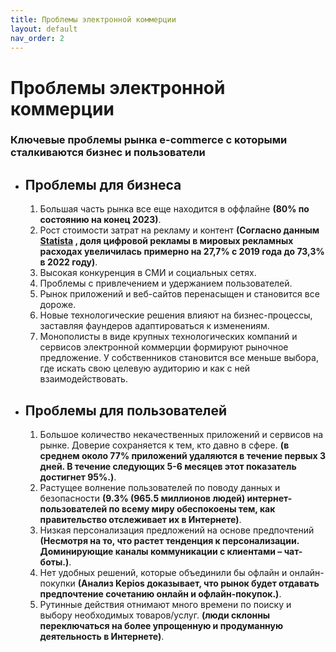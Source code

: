 ```yaml
---
title: Проблемы электронной коммерции
layout: default
nav_order: 2
---
```


<h1>Проблемы электронной коммерции</h1>
<h3>Ключевые проблемы рынка e-commerce с которыми сталкиваются бизнес и пользователи</h3>
<ul>
    <li><h2>Проблемы для бизнеса</h2></li>
        <ol>
            <li>Большая часть рынка все еще находится в оффлайне <b>(80% по состоянию на конец 2023)</b>.</li>
            <li>Рост стоимости затрат на рекламу и контент <b>(Согласно данным 
<a href="https://www.statista.com/outlook/advertising-media">Statista</a>
, доля цифровой рекламы в мировых рекламных расходах увеличилась примерно на 27,7% с 2019 года до 73,3% в 2022 году)</b>.</li>
            <li>Высокая конкуренция в СМИ и социальных сетях.</li>
            <li>Проблемы с привлечением и удержанием пользователей.</li>
            <li>Рынок приложений и веб-сайтов перенасыщен и становится все дороже.</li>
            <li>Новые технологические решения влияют на бизнес-процессы, заставляя фаундеров адаптироваться к изменениям.</li>
            <li>Монополисты в виде крупных технологических компаний и сервисов электронной коммерции формируют рыночное предложение. У собственников становится все меньше выбора, где искать свою целевую аудиторию и как с ней взаимодействовать.</li>
        </ol>
    <li><h2>Проблемы для пользователей</h2></li>
        <ol>
            <li>Большое количество некачественных приложений и сервисов на рынке. Доверие сохраняется к тем, кто давно в сфере. <b>(в среднем около 77% приложений удаляются в течение первых 3 дней. В течение следующих 5-6 месяцев этот показатель достигнет 95%.)</b>.</li>
            <li>Растущее волнение пользователей по поводу данных и безопасности <b>(9.3% (965.5 миллионов людей) интернет-пользователей по всему миру обеспокоены тем, как правительство отслеживает их в Интернете)</b>.</li>
            <li>Низкая персонализация предложений на основе предпочтений <b>(Несмотря на то, что растет тенденция к персонализации. Доминирующие каналы коммуникации с клиентами – чат-боты.)</b>.</li>
            <li>Нет удобных решений, которые объединили бы офлайн и онлайн-покупки <b>(Анализ Kepios доказывает, что рынок будет отдавать предпочтение сочетанию онлайн и офлайн-покупок.)</b>.</li>
            <li>Рутинные действия отнимают много времени по поиску и выбору необходимых товаров/услуг. <b>(люди склонны переключаться на более упрощенную и продуманную деятельность в Интернете)</b>.</li>
        </ol>
</ul>
